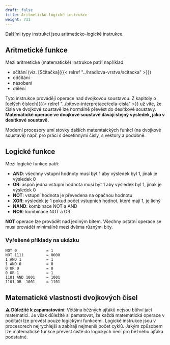 ```yaml
---
draft: false
title: Aritmeticko-logické instrukce
weight: 731
---
```


Dalšími typy instrukcí jsou aritmeticko-logické instrukce.

## Aritmetické funkce 

Mezi aritmetické (matematické) instrukce patří například:
- sčítání (viz. [Sčítačka]({{< relref "../hradlova-vrstva/scitacka" >}})
- odčítání
- násobení
- dělení

Tyto instrukce provádějí operace nad dvojkovou soustavou. Z kapitoly o [celých číslech]({{< relref "../bitove-interpretace/cela-cisla" >}} už víte, že čísla ve dvojkové soustavě lze normálně převést do desítkové soustavy. **Matematické operace ve dvojkové soustavě dávají stejný výsledek, jako v desítkové soustavě.**

Moderní procesory umí stovky dalších matemtaických funkcí (na dvojkové soustavě) např. pro práci s desetinnými čísly, s vektory a podobně.

## Logické funkce

Mezi logické funkce patří:

- **AND**: všechny vstupní hodnoty musí být 1 aby výsledek byl 1, jinak je výsledek 0
- **OR**: aspoň jedna vstupní hodnota musí být 1 aby výsledek byl 1, jinak je výsledek 0
- **NOT**: vstupní hodnota je převedena na opačnou hodnotu
- **XOR**: výsledek je 1 pokud počet vstupních hodnot, které mají 1, je lichý
- **NAND**: kombinace NOT a AND
- **NOR**: kombinace NOT a OR

**NOT** operace lze provádět nad jediným bitem. Všechny ostatní operace se musí provádět minimálně mezi dvěma různými bity.

### Vyřešené příklady na ukázku

```
NOT 0             = 1
NOT 1111          = 0000
1 AND 1           = 1
1 AND 0           = 0
0 OR 0            = 0
0 OR 1            = 1
1101 AND 1001     = 1001
1101 OR  1001     = 1101
```

## Matematické vlastnosti dvojkových čísel

⚠️ **Důležité k zapamatování**: Většina běžných ajťáků nejsou bůhví jací matematici. Je však důležité si pamatovat, že každá matematická operace v počítači lze provést pouze logickými funkcemi. Logické instrukce jsou v procesorech nejrychlejší a zabírají nejmenší počet cyklů. Jakým způsobem lze matematické funkce převést čistě do logických není pro běžného ajťáka podstatné.